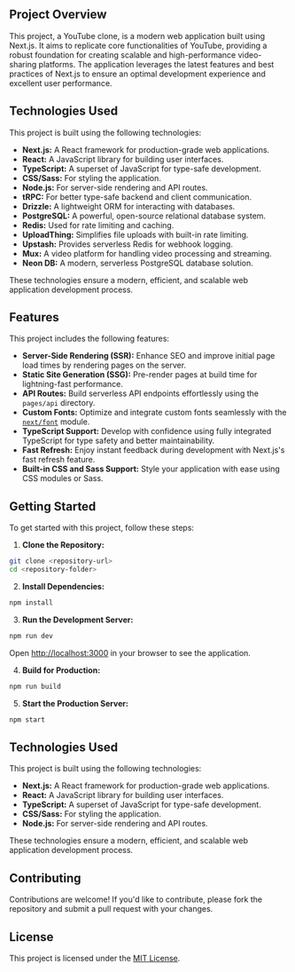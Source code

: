 ## Project Overview

This project, a YouTube clone, is a modern web application built using Next.js. It aims to replicate core functionalities of YouTube, providing a robust foundation for creating scalable and high-performance video-sharing platforms. The application leverages the latest features and best practices of Next.js to ensure an optimal development experience and excellent user performance.

## Technologies Used

This project is built using the following technologies:

- **Next.js:** A React framework for production-grade web applications.
- **React:** A JavaScript library for building user interfaces.
- **TypeScript:** A superset of JavaScript for type-safe development.
- **CSS/Sass:** For styling the application.
- **Node.js:** For server-side rendering and API routes.
- **tRPC:** For better type-safe backend and client communication.
- **Drizzle:** A lightweight ORM for interacting with databases.
- **PostgreSQL:** A powerful, open-source relational database system.
- **Redis:** Used for rate limiting and caching.
- **UploadThing:** Simplifies file uploads with built-in rate limiting.
- **Upstash:** Provides serverless Redis for webhook logging.
- **Mux:** A video platform for handling video processing and streaming.
- **Neon DB:** A modern, serverless PostgreSQL database solution.

These technologies ensure a modern, efficient, and scalable web application development process.


## Features

This project includes the following features:

- **Server-Side Rendering (SSR):** Enhance SEO and improve initial page load times by rendering pages on the server.
- **Static Site Generation (SSG):** Pre-render pages at build time for lightning-fast performance.
- **API Routes:** Build serverless API endpoints effortlessly using the `pages/api` directory.
- **Custom Fonts:** Optimize and integrate custom fonts seamlessly with the [`next/font`](https://nextjs.org/docs/app/building-your-application/optimizing/fonts) module.
- **TypeScript Support:** Develop with confidence using fully integrated TypeScript for type safety and better maintainability.
- **Fast Refresh:** Enjoy instant feedback during development with Next.js's fast refresh feature.
- **Built-in CSS and Sass Support:** Style your application with ease using CSS modules or Sass.

## Getting Started

To get started with this project, follow these steps:

1. **Clone the Repository:**
  ```bash
  git clone <repository-url>
  cd <repository-folder>
  ```

2. **Install Dependencies:**
  ```bash
  npm install
  ```

3. **Run the Development Server:**
  ```bash
  npm run dev
  ```
  Open [http://localhost:3000](http://localhost:3000) in your browser to see the application.

4. **Build for Production:**
  ```bash
  npm run build
  ```

5. **Start the Production Server:**
  ```bash
  npm start
  ```

## Technologies Used

This project is built using the following technologies:

- **Next.js:** A React framework for production-grade web applications.
- **React:** A JavaScript library for building user interfaces.
- **TypeScript:** A superset of JavaScript for type-safe development.
- **CSS/Sass:** For styling the application.
- **Node.js:** For server-side rendering and API routes.

These technologies ensure a modern, efficient, and scalable web application development process.

## Contributing

Contributions are welcome! If you'd like to contribute, please fork the repository and submit a pull request with your changes.

## License

This project is licensed under the [MIT License](LICENSE).

